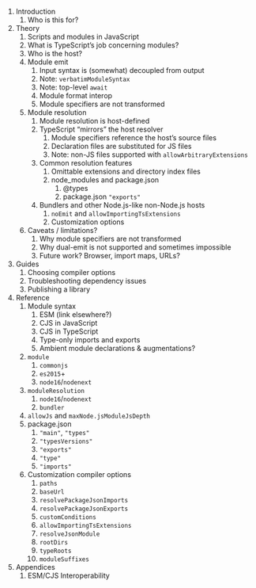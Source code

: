 1. Introduction
   1. Who is this for?
1. Theory
   1. Scripts and modules in JavaScript
   1. What is TypeScript’s job concerning modules?
   1. Who is the host?
   1. Module emit
      1. Input syntax is (somewhat) decoupled from output
      1. Note: `verbatimModuleSyntax`
      1. Note: top-level `await`
      1. Module format interop
      1. Module specifiers are not transformed
   1. Module resolution
      1. Module resolution is host-defined
      1. TypeScript “mirrors” the host resolver
         1. Module specifiers reference the host’s source files
         1. Declaration files are substituted for JS files
         1. Note: non-JS files supported with `allowArbitraryExtensions`
      1. Common resolution features
         1. Omittable extensions and directory index files
         1. node_modules and package.json
            1. @types
            1. package.json `"exports"`
      1. Bundlers and other Node.js-like non-Node.js hosts
         1. `noEmit` and `allowImportingTsExtensions`
         1. Customization options
   1. Caveats / limitations?
      1. Why module specifiers are not transformed
      1. Why dual-emit is not supported and sometimes impossible
      1. Future work? Browser, import maps, URLs?
1. Guides
   1. Choosing compiler options
   1. Troubleshooting dependency issues
   1. Publishing a library
1. Reference
   1. Module syntax
      1. ESM (link elsewhere?)
      1. CJS in JavaScript
      1. CJS in TypeScript
      1. Type-only imports and exports
      1. Ambient module declarations & augmentations?
    1. `module`
       1. `commonjs`
       1. `es2015`+
       1. `node16`/`nodenext`
    1. `moduleResolution`
       1. `node16`/`nodenext`
       1. `bundler`
    1. `allowJs` and `maxNode.jsModuleJsDepth`
    1. package.json
       1. `"main"`, `"types"`
       1. `"typesVersions"`
       1. `"exports"`
       1. `"type"`
       1. `"imports"`
    1. Customization compiler options
       1. `paths`
       1. `baseUrl`
       1. `resolvePackageJsonImports`
       1. `resolvePackageJsonExports`
       1. `customConditions`
       1. `allowImportingTsExtensions`
       1. `resolveJsonModule`
       1. `rootDirs`
       1. `typeRoots`
       1. `moduleSuffixes`
1. Appendices
   1. ESM/CJS Interoperability
